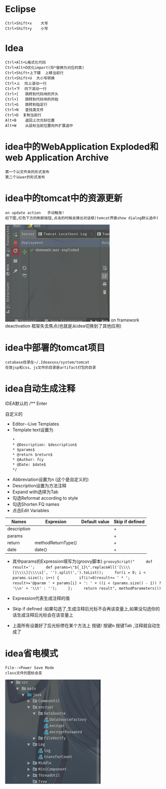     
# Eclipse
    Ctrl+Shift+x    大写
    Ctrl+Shift+y    小写
# Idea
    Ctrl+Alt+L格式化代码
    Ctrl+Alt+O优化import(将*替换为对应的类)
	Ctrl+Shift+上下键	上移当前行   
    Ctrl+Shift+U  大小写转换
    Ctrl+上  向上滚动一行
    Ctrl+下  向下滚动一行
    Ctrl+[   跳转到代码块的开头 
    Ctrl+]   跳转到代码块的开始
    Ctrl+G   跳转到指定行
    Ctrl+N   查找类文件
    Ctrl+D	复制当前行
    Alt+B    返回上次光标位置
    Alt+W    从鼠标当前位置向外扩展选中

# idea中的WebApplication Exploded和web Application Archive
    第一个以文件夹的形式发布
    第二个以war的形式发布
# idea中的tomcat中的资源更新
	on update action   手动触发!
	如下图,红色下方的刷新按钮,点击的时候会弹出对话框(tomcat界面show dialog默认选中)
![idea图片](../resources/photo/idea/idea-update-action.PNG)
	on framework deactivation	框架失去焦点(也就是从idea切换到了其他应用)
# idea中部署的tomcat项目
	catabase目录在~/.Ideaxxxx/system/tomcat
	存放jsp和css、js文件的目录是artifact打包的目录
# idea自动生成注释
IDEA默认的   /** Enter
	
自定义的

* Editor--Live Templates
* Template text设置为
	```
	*
	* @Description: $description$
	* $params$
	* @return $return$
	* @Author: fcy
	* @Date: $date$
	*/
	```
* Abbreviation设置为n (这个是自定义的)
* Description设置为方法注释
* Expand with选择为Tab
* 勾选Reformat according to style
* 勾选Shorten FQ names 
* 点击Edit Variables

| Names | 	Expresion | Default value | Skip if defined|
| -- | -- | -- | -- |
| description | | | + |
| params | | | + |
| return | methodReturnType() | | + |
| date | date() | | + |

* 其中params的Expression填写为(groovy脚本)
`
groovyScript("     def result='';     def params=\"${_1}\".replaceAll('[\\\\[|\\\\]|\\\\s]', '').split(',').toList();     for(i = 0; i < params.size(); i++) {         if(i!=0)result+= ' * ';         result+='@param ' + params[i] + ': ' + ((i < (params.size() - 1)) ? '\\n' + '\\t' : '');     };     return result", methodParameters())
`


* Expression代表生成注释的值
* Skip if defined :如果勾选了,生成注释后光标不会再该变量上,如果没勾选你的话生成注释后光标会在该变量上
* 上面所有设置好了后光标停在某个方法上   按键/   按键n  按键Tab   ,注释就自动生成了
# idea省电模式
	File-->Power Save Mode
	class文件的图标会变

![省电模式](../resources/photo/idea/idea-power-save-mode.PNG)
